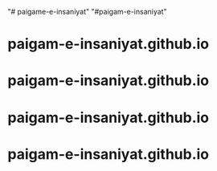 "# paigame-e-insaniyat" 
"#paigam-e-insaniyat" 
# paigam-e-insaniyat.github.io
# paigam-e-insaniyat.github.io
# paigam-e-insaniyat.github.io
# paigam-e-insaniyat.github.io
